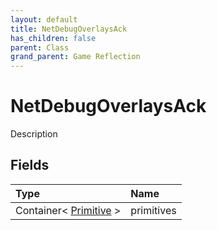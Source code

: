 ```yaml
---
layout: default
title: NetDebugOverlaysAck
has_children: false
parent: Class
grand_parent: Game Reflection
---
```

# NetDebugOverlaysAck
Description 

## Fields

| Type | Name |
|:----------|:--------------|
| Container< [Primitive](/riftbreaker-wiki/docs/game-reflection/classes/primitive/) > | primitives |

